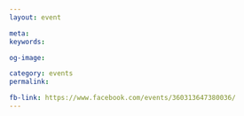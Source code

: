 ```yaml
---
layout: event

meta: 
keywords: 

og-image: 

category: events
permalink: 

fb-link: https://www.facebook.com/events/360313647380036/
---
```


